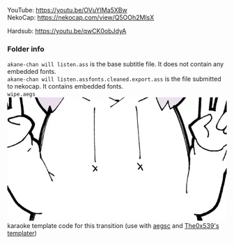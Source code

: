 YouTube: https://youtu.be/OVuYIMa5XBw  
NekoCap: https://nekocap.com/view/Q5OOh2MlsX

Hardsub: https://youtu.be/qwCK0obJdyA

### Folder info

`akane-chan will listen.ass` is the base subtitle file. It does not contain any embedded fonts.  
`akane-chan will listen.assfonts.cleaned.export.ass` is the file submitted to nekocap. It contains embedded fonts.  
`wipe.aegs`  
![](./transition.webp)  
karaoke template code for this transition (use with [aegsc](https://github.com/butterfansubs/aegsc) and [The0x539's templater](https://github.com/The0x539/Aegisub-Scripts/blob/trunk/src/0x.KaraTemplater.moon))